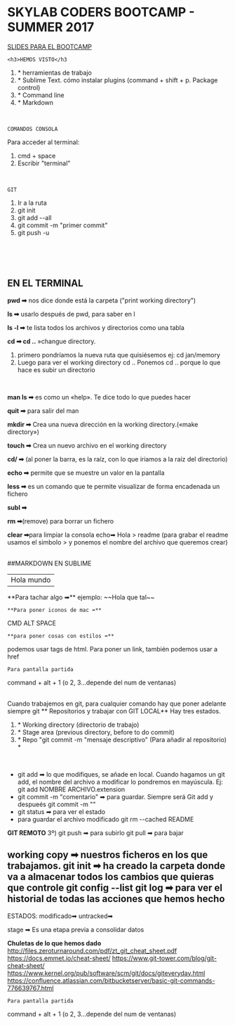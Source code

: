<h1>SKYLAB CODERS BOOTCAMP - SUMMER 2017</h1>

<a href="https://skylabcoders.github.io/bootcamp-julio2017/">SLIDES PARA EL BOOTCAMP</a>




```
<h3>HEMOS VISTO</h3
```
<ol>
    <li>* herramientas de trabajo</li>
    <li> * Sublime Text. cómo instalar plugins (command + shift + p. Package control)</li>
    <li>* Command line</li>
    <li>* Markdown</li>
</ol>
<br>

```
COMANDOS CONSOLA 
```

Para acceder al terminal:
<ol>
    <li> cmd + space</li>
    <li> Escribir "terminal"</li>
</ol>
<br>


```
GIT
```

<ol>
    <li>Ir a la ruta</li>
    <li>git init</li>
    <li>git add --all</li>
    <li>git commit -m "primer commit"</li>
    <li>git push -u</li>
</ol>
<br>
<br>
<br>




## EN EL TERMINAL

**pwd ➡** nos dice donde está la carpeta ("print working directory")

**ls ➡** usarlo después de pwd, para saber en l

**ls -l ➡** te lista todos los archivos y directorios como una tabla 

**cd ➡ cd ..** »changue directory. 
<ol>
    <li>primero pondríamos la nueva ruta que quisiésemos
ej: cd jan/memory</li>
    <li>Luego para ver el working directory 
cd ..
Ponemos cd .. porque lo que hace es subir un directorio </li>
</ol> 
<br>

<strong>man ls ➡</strong> es como un «help». Te dice todo lo que puedes hacer

<strong>quit ➡</strong> para salir del man

<strong>mkdir ➡</strong> Crea una nueva dirección en la working directory.(«make directory»)

<strong>touch ➡</strong> Crea un nuevo archivo en el working directory

<strong>cd/ ➡</strong> (al poner la barra, es la raíz, con lo que iriamos a la raíz del directorio)

<strong>echo ➡</strong> permite que se muestre un valor en la pantalla

<strong>less ➡</strong> es un comando que te permite visualizar de forma encadenada un fichero

<strong>subl ➡</strong>

<strong>rm ➡</strong>(remove) para borrar un fichero

<strong>clear ➡</strong>para limpiar la consola
echo➡</strong> Hola > readme  (para grabar el readme usamos el simbolo > y ponemos el nombre del archivo que queremos crear)

<br>
##MARKDOWN EN SUBLIME
<table><td>Hola mundo</td></table>
**Para tachar algo ➡** ejemplo: 
~~Hola que tal~~

```
**Para poner iconos de mac ➡**
```
CMD ALT SPACE 
```
**para poner cosas con estilos ➡** 
```
podemos usar tags de html. Para poner un link, también podemos usar a href

```
Para pantalla partida 
```
command + alt + 1 (o 2, 3...depende del num de ventanas)
<br>
<br>


Cuando trabajemos en git, para cualquier comando hay que poner adelante siempre git
** Repositorios y trabajar con GIT LOCAL**
Hay tres estados.
<ol>
    <li>* Working directory (directorio de trabajo)</li>
    <li>* Stage area (previous directory, before to do commit)</li>
    <li>* Repo "git commit -m "mensaje descriptivo" (Para añadir al repositorio)
    *</li> 
</ol>
<br>

<ul>
    <li>git add ➡ lo que modifiques, se añade en local. Cuando hagamos un git add, el nombre del archivo a modificar lo pondremos en mayúscula. 
    Ej: git add NOMBRE ARCHIVO.extension</li>
    <li>git commit -m  "comentario" ➡ para guardar. Siempre será Git add y despueés git commit -m ""
    </li>
    <li>git status ➡ para ver el estado</li>
    <li>para guardar el archivo modificado git rm --cached README</li>
</ul>


**GIT REMOTO**
3º) git push ➡ para subirlo
git pull ➡ para bajar



working copy ➡ nuestros ficheros en los que trabajamos.
git init ➡ ha creado la carpeta donde va a almacenar todos los cambios que quieras que controle
git config --list
git log ➡ para ver el historial de todas las acciones que hemos hecho
-------
ESTADOS: 
modificado➡ 
untracked➡



stage ➡ Es una etapa previa a consolidar datos




**Chuletas de lo que hemos dado**
http://files.zeroturnaround.com/pdf/zt_git_cheat_sheet.pdf
https://docs.emmet.io/cheat-sheet/
https://www.git-tower.com/blog/git-cheat-sheet/
https://www.kernel.org/pub/software/scm/git/docs/giteveryday.html
https://confluence.atlassian.com/bitbucketserver/basic-git-commands-776639767.html

```
Para pantalla partida
```

command + alt + 1 (o 2, 3...depende del num de ventanas)
